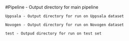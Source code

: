 #Pipeline - Output directory for main pipeline

	Uppsala - Output directory for run on Uppsala dataset

	Novogen - Output directory for run on Novogen dataset

	test - Outpud directory for run on test set
